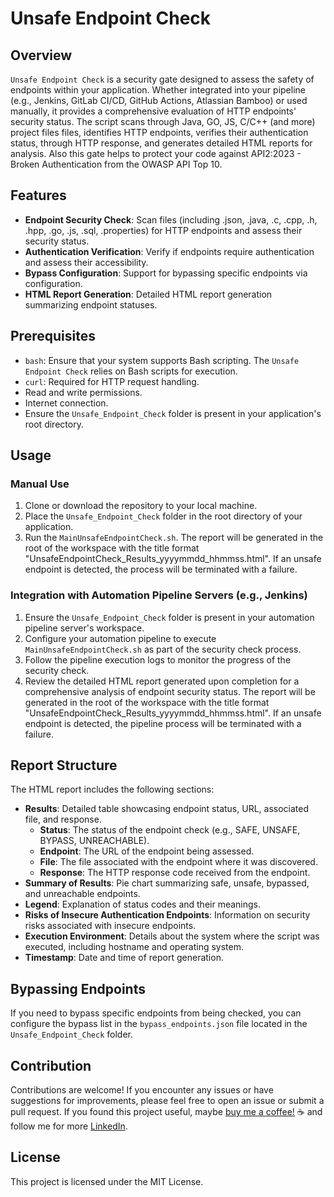 # Unsafe Endpoint Check

## Overview
`Unsafe Endpoint Check` is a security gate designed to assess the safety of endpoints within your application. Whether integrated into your pipeline (e.g., Jenkins, GitLab CI/CD, GitHub Actions, Atlassian Bamboo) or used manually, it provides a comprehensive evaluation of HTTP endpoints' security status. The script scans through Java, GO, JS, C/C++ (and more) project files files, identifies HTTP endpoints, verifies their authentication status, through HTTP response, and generates detailed HTML reports for analysis.
Also this gate helps to protect your code against API2:2023 - Broken Authentication from the OWASP API Top 10.

## Features
- **Endpoint Security Check**: Scan files (including .json, .java, .c, .cpp, .h, .hpp, .go, .js, .sql, .properties) for HTTP endpoints and assess their security status.
- **Authentication Verification**: Verify if endpoints require authentication and assess their accessibility.
- **Bypass Configuration**: Support for bypassing specific endpoints via configuration.
- **HTML Report Generation**: Detailed HTML report generation summarizing endpoint statuses.

## Prerequisites
- `bash`: Ensure that your system supports Bash scripting. The `Unsafe Endpoint Check` relies on Bash scripts for execution.
- `curl`: Required for HTTP request handling.
- Read and write permissions.
- Internet connection.
- Ensure the `Unsafe_Endpoint_Check` folder is present in your application's root directory.

## Usage

### Manual Use
1. Clone or download the repository to your local machine.
2. Place the `Unsafe_Endpoint_Check` folder in the root directory of your application.
3. Run the `MainUnsafeEndpointCheck.sh`. The report will be generated in the root of the workspace with the title format "UnsafeEndpointCheck_Results_yyyymmdd_hhmmss.html". If an unsafe endpoint is detected, the process will be terminated with a failure.

### Integration with Automation Pipeline Servers (e.g., Jenkins)
1. Ensure the `Unsafe_Endpoint_Check` folder is present in your automation pipeline server's workspace.
2. Configure your automation pipeline to execute `MainUnsafeEndpointCheck.sh` as part of the security check process.
3. Follow the pipeline execution logs to monitor the progress of the security check.
4. Review the detailed HTML report generated upon completion for a comprehensive analysis of endpoint security status. The report will be generated in the root of the workspace with the title format "UnsafeEndpointCheck_Results_yyyymmdd_hhmmss.html". If an unsafe endpoint is detected, the pipeline process will be terminated with a failure.

## Report Structure
The HTML report includes the following sections:
- **Results**: Detailed table showcasing endpoint status, URL, associated file, and response.
  - **Status**: The status of the endpoint check (e.g., SAFE, UNSAFE, BYPASS, UNREACHABLE).
  - **Endpoint**: The URL of the endpoint being assessed.
  - **File**: The file associated with the endpoint where it was discovered.
  - **Response**: The HTTP response code received from the endpoint.
- **Summary of Results**: Pie chart summarizing safe, unsafe, bypassed, and unreachable endpoints.
- **Legend**: Explanation of status codes and their meanings.
- **Risks of Insecure Authentication Endpoints**: Information on security risks associated with insecure endpoints.
- **Execution Environment**: Details about the system where the script was executed, including hostname and operating system.
- **Timestamp**: Date and time of report generation.

## Bypassing Endpoints
If you need to bypass specific endpoints from being checked, you can configure the bypass list in the `bypass_endpoints.json` file located in the `Unsafe_Endpoint_Check` folder.

## Contribution
Contributions are welcome! If you encounter any issues or have suggestions for improvements, please feel free to open an issue or submit a pull request.
If you found this project useful, maybe [buy me a coffee!](https://ko-fi.com/fbrenomoura) ☕️ and follow me for more [LinkedIn](https://linkedin.com/in/fbrenomoura/).

## License
This project is licensed under the MIT License.
